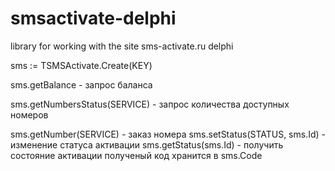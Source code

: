# smsactivate-delphi
library for working with the site sms-activate.ru delphi

sms := TSMSActivate.Create(KEY)

sms.getBalance - запрос баланса

sms.getNumbersStatus(SERVICE) - запрос количества доступных номеров

sms.getNumber(SERVICE) - заказ номера
sms.setStatus(STATUS, sms.Id) - изменение статуса активации
sms.getStatus(sms.Id) - получить состояние активации
полученый код хранится в sms.Code
